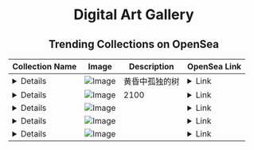 # <div align="center">Digital Art Gallery</div>

## <div align="center">Trending Collections on OpenSea</div>

<div align="center">

| Collection Name                             | Image                                                                                     | Description              | OpenSea Link                                                                                          |
|---------------------------------------------|-------------------------------------------------------------------------------------------|--------------------------|--------------------------------------------------------------------------------------------------------|
| **<details><summary>黄昏</summary>黄昏中孤独的树** | ![Image](https://i.seadn.io/s/raw/files/3601cde98e0f0a394cdad2e0b30626ba.jpg?w=200&auto=format)     | 黄昏中孤独的树          | <details><summary>Link</summary>[黄昏](https://opensea.io/collection/huang-hun-2)</details>        |
| **<details><summary>0xa71be91d67fb8bd8b11ebcb37f50d30b65741a54</summary>0xa71be91d67fb8bd8b11ebcb37f50d30b65741a54** | ![Image](https://i.seadn.io/s/raw/files/1d6bee39aad0cf03fb921d3a928ad1e6.gif?w=200&auto=format)     | 2100                     | <details><summary>Link</summary>[0xa71be91d67fb8bd8b11ebcb37f50d30b65741a54](https://opensea.io/collection/0xa71be91d67fb8bd8b11ebcb37f50d30b65741a54)</details> |
| **<details><summary>Outdoors SoCal</summary>Outdoors SoCal**                          | ![Image](https://i.seadn.io/s/raw/files/ed7f44e090e03946f53de948563d20c3.jpg?w=200&auto=format)     |                          | <details><summary>Link</summary>[Outdoors SoCal](https://opensea.io/collection/outdoors-socal)</details> |
| **<details><summary>Sky</summary>Sky**                                     | ![Image](https://i.seadn.io/s/raw/files/5ddf4c74b20db3b75612b71da30da440.jpg?w=200&auto=format)     |                          | <details><summary>Link</summary>[Sky](https://opensea.io/collection/sky-704)</details>               |
| **<details><summary>Harold Fabric</summary>Harold Fabric**                           | ![Image](https://i.seadn.io/s/raw/files/ee94328b3d27be7a4ca52f64c34bfb70.jpg?w=200&auto=format)     |                          | <details><summary>Link</summary>[Harold Fabric](https://opensea.io/collection/harold-fabric)</details> |

</div>
